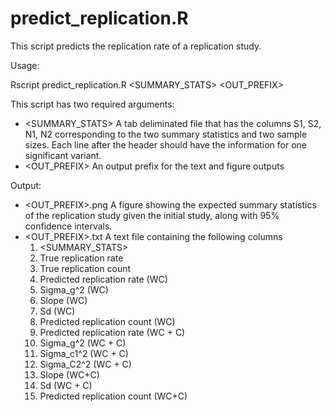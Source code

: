 # predict_replication.R 
This script predicts the replication rate of a replication study.

Usage:

Rscript predict_replication.R <SUMMARY_STATS> <OUT_PREFIX>

This script has two required arguments:
-  <SUMMARY_STATS> A tab deliminated file that has the columns S1, S2, N1, N2 corresponding to the two summary statistics and two sample sizes. Each line after the header should have the information for one significant variant.  
-  <OUT_PREFIX> An output prefix for the text and figure outputs

Output:
-  <OUT_PREFIX>.png A figure showing the expected summary statistics of the replication study given the initial study, along with 95% confidence intervals.
-  <OUT_PREFIX>.txt A text file containing the following columns
	1. <SUMMARY_STATS>
	2. True replication rate
	3. True replication count
	4. Predicted replication rate (WC)
	5. Sigma_g^2 (WC)
	6. Slope (WC)
	7. Sd (WC)
	8. Predicted replication count (WC)
	9. Predicted replication rate (WC + C)
	10. Sigma_g^2 (WC + C)
	11. Sigma_c1^2 (WC + C)
	12. Sigma_C2^2 (WC + C)
	13. Slope (WC+C)
	14. Sd (WC + C)
	15. Predicted replication count (WC+C)

